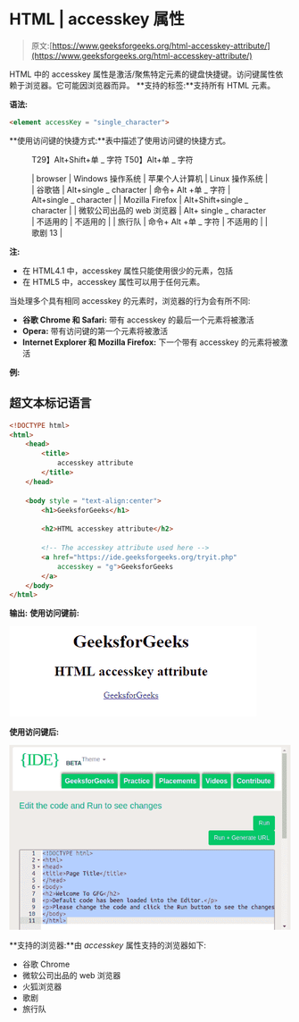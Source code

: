 # HTML | accesskey 属性

> 原文:[https://www.geeksforgeeks.org/html-accesskey-attribute/](https://www.geeksforgeeks.org/html-accesskey-attribute/)

HTML 中的 accesskey 属性是激活/聚焦特定元素的键盘快捷键。访问键属性依赖于浏览器。它可能因浏览器而异。
**支持的标签:**支持所有 HTML 元素。

**语法:**

```html
<element accessKey = "single_character">
```

**使用访问键的快捷方式:**表中描述了使用访问键的快捷方式。

<figure class="table">T29】Alt+Shift+单 _ 字符 T50】Alt+单 _ 字符

| browser | Windows 操作系统 | 苹果个人计算机 | Linux 操作系统 |
| 谷歌铬 | Alt+single _ character | 命令+ Alt +单 _ 字符 | Alt+single _ character |
| Mozilla Firefox | Alt+Shift+single _ character |
| 微软公司出品的 web 浏览器 | Alt+ single _ character | 不适用的 | 不适用的 |
| 旅行队 | 命令+ Alt +单 _ 字符 | 不适用的 |
| 歌剧 13 |

</figure>

**注:**

*   在 HTML4.1 中，accesskey 属性只能使用很少的元素，包括
*   在 HTML5 中，accesskey 属性可以用于任何元素。

当处理多个具有相同 accesskey 的元素时，浏览器的行为会有所不同:

*   **谷歌 Chrome 和 Safari:** 带有 accesskey 的最后一个元素将被激活
*   **Opera:** 带有访问键的第一个元素将被激活
*   **Internet Explorer 和 Mozilla Firefox:** 下一个带有 accesskey 的元素将被激活

**例:**

## 超文本标记语言

```html
<!DOCTYPE html>
<html>
    <head>
        <title>
            accesskey attribute
        </title>
    </head>

    <body style = "text-align:center">
        <h1>GeeksforGeeks</h1>

        <h2>HTML accesskey attribute</h2>

        <!-- The accesskey attribute used here -->
        <a href="https://ide.geeksforgeeks.org/tryit.php"
            accesskey = "g">GeeksforGeeks
        </a>
    </body>
</html>                   
```

**输出:**
**使用访问键前:**

![accesskey](img/0b582efecb0c6e98653482f36da0f8f3.png)

**使用访问键后:**

![](img/e9f390cad575af2454fee26d7556d202.png)

**支持的浏览器:**由 *accesskey* 属性支持的浏览器如下:

*   谷歌 Chrome
*   微软公司出品的 web 浏览器
*   火狐浏览器
*   歌剧
*   旅行队